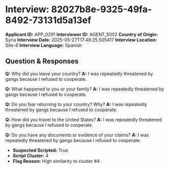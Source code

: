 # Interview: 82027b8e-9325-49fa-8492-73131d5a13ef
**Applicant ID:** APP_0291
**Interviewer ID:** AGENT_5002
**Country of Origin:** Syria
**Interview Date:** 2025-05-27T17:48:25.505417
**Interview Location:** Site-8
**Interview Language:** Spanish

## Question & Responses

**Q:** Why did you leave your country?
**A:** I was repeatedly threatened by gangs because I refused to cooperate.

**Q:** What happened to you or your family?
**A:** I was repeatedly threatened by gangs because I refused to cooperate.

**Q:** Do you fear returning to your country? Why?
**A:** I was repeatedly threatened by gangs because I refused to cooperate.

**Q:** How did you travel to the United States?
**A:** I was repeatedly threatened by gangs because I refused to cooperate.

**Q:** Do you have any documents or evidence of your claims?
**A:** I was repeatedly threatened by gangs because I refused to cooperate.

- **Suspected Scripted:** True
- **Script Cluster:** 4
- **Flag Reason:** High similarity to cluster #4